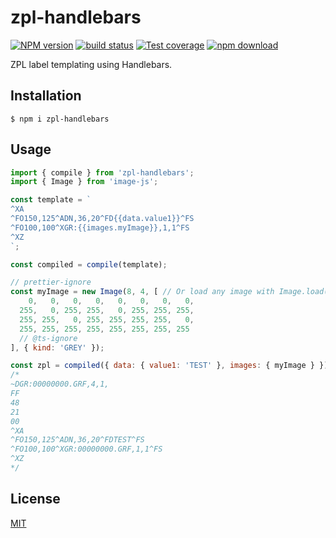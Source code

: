 # zpl-handlebars

[![NPM version][npm-image]][npm-url]
[![build status][travis-image]][travis-url]
[![Test coverage][codecov-image]][codecov-url]
[![npm download][download-image]][download-url]

ZPL label templating using Handlebars.

## Installation

`$ npm i zpl-handlebars`

## Usage

```js
import { compile } from 'zpl-handlebars';
import { Image } from 'image-js';

const template = `
^XA
^FO150,125^ADN,36,20^FD{{data.value1}}^FS
^FO100,100^XGR:{{images.myImage}},1,1^FS
^XZ
`;

const compiled = compile(template);

// prettier-ignore
const myImage = new Image(8, 4, [ // Or load any image with Image.load()
    0,   0,   0,   0,   0,   0,   0,   0,
  255,   0, 255, 255,   0, 255, 255, 255,
  255, 255,   0, 255, 255, 255, 255,   0,
  255, 255, 255, 255, 255, 255, 255, 255
  // @ts-ignore
], { kind: 'GREY' });

const zpl = compiled({ data: { value1: 'TEST' }, images: { myImage } });
/*
~DGR:00000000.GRF,4,1,
FF
48
21
00
^XA
^FO150,125^ADN,36,20^FDTEST^FS
^FO100,100^XGR:00000000.GRF,1,1^FS
^XZ
*/
```

## License

[MIT](./LICENSE)

[npm-image]: https://img.shields.io/npm/v/zpl-handlebars.svg?style=flat-square
[npm-url]: https://www.npmjs.com/package/zpl-handlebars
[travis-image]: https://img.shields.io/travis/com/zakodium/zpl-handlebars/master.svg?style=flat-square
[travis-url]: https://travis-ci.com/zakodium/zpl-handlebars
[codecov-image]: https://img.shields.io/codecov/c/github/zakodium/zpl-handlebars.svg?style=flat-square
[codecov-url]: https://codecov.io/gh/zakodium/zpl-handlebars
[download-image]: https://img.shields.io/npm/dm/zpl-handlebars.svg?style=flat-square
[download-url]: https://www.npmjs.com/package/zpl-handlebars
